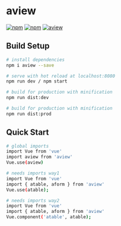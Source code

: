 # aview

[![npm](https://img.shields.io/npm/v/npm.svg)](https://www.npmjs.com/package/aview)
[![npm](https://img.shields.io/npm/l/express.svg)](https://www.npmjs.com/package/aview)
[![aview](https://img.shields.io/badge/aview-0.0.3-brightgreen.svg)](https://www.npmjs.com/package/aview)

## Build Setup

``` bash
# install dependencies
npm i aview --save

# serve with hot reload at localhost:8080
npm run dev / npm start

# build for production with minification
npm run dist:dev

# build for production with minification
npm run dist:prod
```

## Quick Start

``` bash
# global imports
import Vue from 'vue'
import aview from 'aview'
Vue.use(aview)

# needs imports way1
import Vue from 'vue'
import { atable, aform } from 'aview'
Vue.use(atable);

# needs imports way2
import Vue from 'vue'
import { atable, aform } from 'aview'
Vue.component('atable', atable);
```
